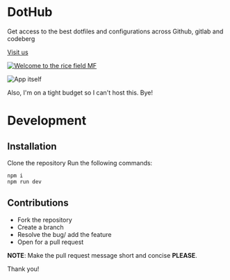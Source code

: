 # DotHub

Get access to the best dotfiles and configurations across Github, gitlab and codeberg

[Visit us](https://DotHub.vercel.app/)

[![Welcome to the rice field MF](https://nocamels.com/wp-content/uploads/2022/12/a-1-1024x576.jpg)](https://www.youtube.com/watch?v=RuofJYG2yak)

![App itself](./Screenshot_20240919_104353.png)

Also, I'm on a tight budget so I can't host this. Bye!


# Development

## Installation

Clone the repository
Run the following commands:
```
npm i 
npm run dev
```

## Contributions

- Fork the repository
- Create a branch
- Resolve the bug/ add the feature
- Open for a pull request

**NOTE**: Make the pull request message short and concise **PLEASE**.

Thank you!
